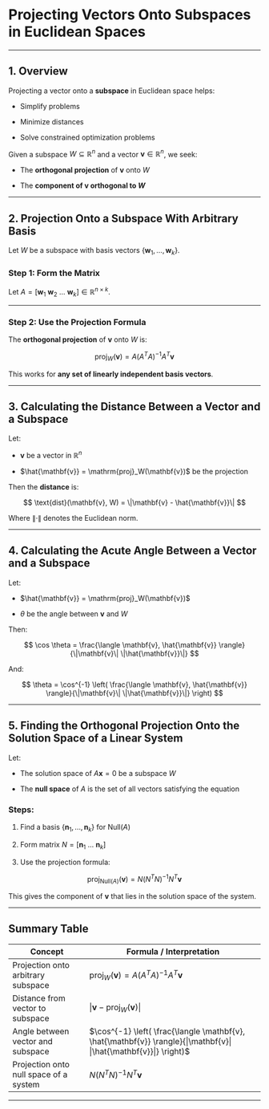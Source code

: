 # **Projecting Vectors Onto Subspaces in Euclidean Spaces**

---

## **1. Overview**

Projecting a vector onto a **subspace** in Euclidean space helps:

* Simplify problems


* Minimize distances


* Solve constrained optimization problems

Given a subspace $`W \subseteq \mathbb{R}^n`$ and a vector $`\mathbf{v} \in \mathbb{R}^n`$, we seek:

* The **orthogonal projection** of $`\mathbf{v}`$ onto $W$


* The **component of $`\mathbf{v}`$ orthogonal to $W$**

---

## **2. Projection Onto a Subspace With Arbitrary Basis**

Let $W$ be a subspace with basis vectors $`\{\mathbf{w}_1, \dots, \mathbf{w}_k\}`$.

### **Step 1: Form the Matrix**

Let $`A = [\mathbf{w}_1 \ \mathbf{w}_2 \ \dots \ \mathbf{w}_k] \in \mathbb{R}^{n \times k}`$.

---

### **Step 2: Use the Projection Formula**

The **orthogonal projection** of $`\mathbf{v}`$ onto $W$ is:

$$
\mathrm{proj}_W(\mathbf{v}) = A (A^T A)^{-1} A^T \mathbf{v}
$$

This works for **any set of linearly independent basis vectors**.

---

## **3. Calculating the Distance Between a Vector and a Subspace**

Let:

* $`\mathbf{v}`$ be a vector in $`\mathbb{R}^n`$


* $`\hat{\mathbf{v}} = \mathrm{proj}_W(\mathbf{v})`$ be the projection

Then the **distance** is:

$$
\text{dist}(\mathbf{v}, W) = \|\mathbf{v} - \hat{\mathbf{v}}\|
$$

Where $`\|\cdot\|`$ denotes the Euclidean norm.

---

## **4. Calculating the Acute Angle Between a Vector and a Subspace**

Let:

* $\hat{\mathbf{v}} = \mathrm{proj}_W(\mathbf{v})$


* $\theta$ be the angle between $\mathbf{v}$ and $W$

Then:

$$
\cos \theta = \frac{\langle \mathbf{v}, \hat{\mathbf{v}} \rangle}{\|\mathbf{v}\| \|\hat{\mathbf{v}}\|}
$$

And:

$$
\theta = \cos^{-1} \left( \frac{\langle \mathbf{v}, \hat{\mathbf{v}} \rangle}{\|\mathbf{v}\| \|\hat{\mathbf{v}}\|} \right)
$$

---

## **5. Finding the Orthogonal Projection Onto the Solution Space of a Linear System**

Let:

* The solution space of $`A\mathbf{x} = 0`$ be a subspace $`W`$


* The **null space** of $`A`$ is the set of all vectors satisfying the equation

### **Steps**:

1. Find a basis $`\{\mathbf{n}_1, \dots, \mathbf{n}_k\}`$ for $`\text{Null}(A)`$


2. Form matrix $`N = [\mathbf{n}_1 \ \dots \ \mathbf{n}_k]`$


3. Use the projection formula:

$$
\mathrm{proj}_{\text{Null}(A)}(\mathbf{v}) = N(N^T N)^{-1} N^T \mathbf{v}
$$

This gives the component of $`\mathbf{v}`$ that lies in the solution space of the system.

---

## Summary Table

| **Concept**                            | **Formula / Interpretation**                                                                                        |
| -------------------------------------- | ------------------------------------------------------------------------------------------------------------------- |
| Projection onto arbitrary subspace     | $`\mathrm{proj}_W(\mathbf{v}) = A(A^T A)^{-1} A^T \mathbf{v}`$                                                        |
| Distance from vector to subspace       | $`\|\mathbf{v} - \mathrm{proj}_W(\mathbf{v})\|`$                                                                      |
| Angle between vector and subspace      | $`\cos^{-1} \left( \frac{\langle \mathbf{v}, \hat{\mathbf{v}} \rangle}{\|\mathbf{v}\| \|\hat{\mathbf{v}}\|} \right)`$ |
| Projection onto null space of a system | $`N(N^T N)^{-1} N^T \mathbf{v}`$                                                                                      |

---
